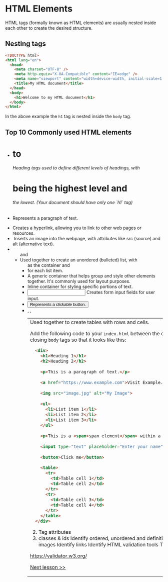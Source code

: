 # HTML Elements 

HTML tags (formally known as HTML elements) are usually nested inside each other to create the desired structure.

## Nesting tags

```html
<!DOCTYPE html>
<html lang="en">
  <head>
    <meta charset="UTF-8" />
    <meta http-equiv="X-UA-Compatible" content="IE=edge" />
    <meta name="viewport" content="width=device-width, initial-scale=1.0" />
    <title>My HTML document</title>
  </head>
  <body>
    <h1>Welcome to my HTML document</h1>
  </body>
</html>
```

In the above example the `h1` tag is nested inside the `body` tag. 

## Top 10 Commonly used HTML elements 

- <h1> to <h6> Heading tags used to define different levels of headings, with <h1> being the highest level and <h6> the lowest. (Your document should have only one `h1` tag) 
- <p> Represents a paragraph of text.
- <a> Creates a hyperlink, allowing you to link to other web pages or resources.
- <img> Inserts an image into the webpage, with attributes like src (source) and alt (alternative text).
- <ul> and <li> Used together to create an unordered (bulleted) list, with <ul> as the container and <li> for each list item.
- <div> A generic container that helps group and style other elements together. It's commonly used for layout purposes.
- <span> Inline container for styling specific portions of text.
- <input> Creates form input fields for user input.
- <button> Represents a clickable button.
- <table>, <tr>, <td> Used together to create tables with rows and cells.

Add the following code to your `index.html` between the opening and closing `body` tags so that it looks like this:

```html
  <div>
    <h1>Heading 1</h1>
    <h2>Heading 2</h2>
    
    <p>This is a paragraph of text.</p>
    
    <a href="https://www.example.com">Visit Example.com</a>
    
    <img src="image.jpg" alt="My Image">
    
    <ul>
      <li>List item 1</li>
      <li>List item 2</li>
      <li>List item 3</li>
    </ul>
    
    <p>This is a <span>span element</span> within a paragraph.</p>
    
    <input type="text" placeholder="Enter your name">
    
    <button>Click me</button>
    
    <table>
      <tr>
        <td>Table cell 1</td>
        <td>Table cell 2</td>
      </tr>
      <tr>
        <td>Table cell 3</td>
        <td>Table cell 4</td>
      </tr>
    </table>
  </div>
```


2. Tag attributes
3. classes & ids
Identify ordered, unordered and definition lists
Identify images
Identify links
Identify HTML validation tools
Tables

https://validator.w3.org/




[Next lesson >>](./3_html_lists.md)